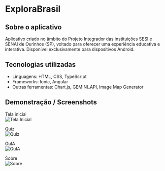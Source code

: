 # ExploraBrasil

## Sobre o aplicativo

Aplicativo criado no âmbito do Projeto Integrador das instituições SESI e SENAI de Ourinhos (SP), voltado para oferecer uma experiência educativa e interativa. Disponível exclusivamente para dispositivos Android.

## Tecnologias utilizadas

- Linguagens: HTML, CSS, TypeScript  
- Frameworks: Ionic, Angular  
- Outras ferramentas: Chart.js, GEMINI_API, Image Map Generator

## Demonstração / Screenshots

Tela inicial  
![Tela Inicial](images/tela-inicial.png)

Quiz  
![Quiz](images/quiz.png)

GuIA  
![GuIA](images/guia.png)

Sobre  
![Sobre](images/sobre.png)